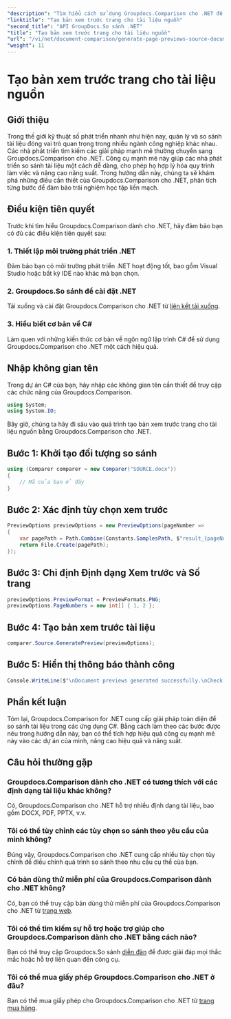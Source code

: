 ```yaml
---
"description": "Tìm hiểu cách sử dụng Groupdocs.Comparison cho .NET để hợp lý hóa quy trình so sánh tài liệu trong các dự án C# của bạn một cách hiệu quả."
"linktitle": "Tạo bản xem trước trang cho tài liệu nguồn"
"second_title": "API GroupDocs.So sánh .NET"
"title": "Tạo bản xem trước trang cho tài liệu nguồn"
"url": "/vi/net/document-comparison/generate-page-previews-source-document/"
"weight": 11
---
```


# Tạo bản xem trước trang cho tài liệu nguồn

## Giới thiệu
Trong thế giới kỹ thuật số phát triển nhanh như hiện nay, quản lý và so sánh tài liệu đóng vai trò quan trọng trong nhiều ngành công nghiệp khác nhau. Các nhà phát triển tìm kiếm các giải pháp mạnh mẽ thường chuyển sang Groupdocs.Comparison cho .NET. Công cụ mạnh mẽ này giúp các nhà phát triển so sánh tài liệu một cách dễ dàng, cho phép họ hợp lý hóa quy trình làm việc và nâng cao năng suất. Trong hướng dẫn này, chúng ta sẽ khám phá những điều cần thiết của Groupdocs.Comparison cho .NET, phân tích từng bước để đảm bảo trải nghiệm học tập liền mạch.
## Điều kiện tiên quyết
Trước khi tìm hiểu Groupdocs.Comparison dành cho .NET, hãy đảm bảo bạn có đủ các điều kiện tiên quyết sau:
### 1. Thiết lập môi trường phát triển .NET
Đảm bảo bạn có môi trường phát triển .NET hoạt động tốt, bao gồm Visual Studio hoặc bất kỳ IDE nào khác mà bạn chọn.
### 2. Groupdocs.So sánh để cài đặt .NET
Tải xuống và cài đặt Groupdocs.Comparison cho .NET từ [liên kết tải xuống](https://releases.groupdocs.com/comparison/net/).
### 3. Hiểu biết cơ bản về C#
Làm quen với những kiến thức cơ bản về ngôn ngữ lập trình C# để sử dụng Groupdocs.Comparison cho .NET một cách hiệu quả.

## Nhập không gian tên
Trong dự án C# của bạn, hãy nhập các không gian tên cần thiết để truy cập các chức năng của Groupdocs.Comparison.

```csharp
using System;
using System.IO;
```

Bây giờ, chúng ta hãy đi sâu vào quá trình tạo bản xem trước trang cho tài liệu nguồn bằng Groupdocs.Comparison cho .NET.
## Bước 1: Khởi tạo đối tượng so sánh
```csharp
using (Comparer comparer = new Comparer("SOURCE.docx"))
{
    // Mã của bạn ở đây
}
```
## Bước 2: Xác định tùy chọn xem trước
```csharp
PreviewOptions previewOptions = new PreviewOptions(pageNumber =>
{
    var pagePath = Path.Combine(Constants.SamplesPath, $"result_{pageNumber}.png");
    return File.Create(pagePath);
});
```
## Bước 3: Chỉ định Định dạng Xem trước và Số trang
```csharp
previewOptions.PreviewFormat = PreviewFormats.PNG;
previewOptions.PageNumbers = new int[] { 1, 2 };
```
## Bước 4: Tạo bản xem trước tài liệu
```csharp
comparer.Source.GeneratePreview(previewOptions);
```
## Bước 5: Hiển thị thông báo thành công
```csharp
Console.WriteLine($"\nDocument previews generated successfully.\nCheck output in {Directory.GetCurrentDirectory()}.");
```

## Phần kết luận
Tóm lại, Groupdocs.Comparison for .NET cung cấp giải pháp toàn diện để so sánh tài liệu trong các ứng dụng C#. Bằng cách làm theo các bước được nêu trong hướng dẫn này, bạn có thể tích hợp hiệu quả công cụ mạnh mẽ này vào các dự án của mình, nâng cao hiệu quả và năng suất.
## Câu hỏi thường gặp
### Groupdocs.Comparison dành cho .NET có tương thích với các định dạng tài liệu khác không?
Có, Groupdocs.Comparison cho .NET hỗ trợ nhiều định dạng tài liệu, bao gồm DOCX, PDF, PPTX, v.v.
### Tôi có thể tùy chỉnh các tùy chọn so sánh theo yêu cầu của mình không?
Đúng vậy, Groupdocs.Comparison cho .NET cung cấp nhiều tùy chọn tùy chỉnh để điều chỉnh quá trình so sánh theo nhu cầu cụ thể của bạn.
### Có bản dùng thử miễn phí của Groupdocs.Comparison dành cho .NET không?
Có, bạn có thể truy cập bản dùng thử miễn phí của Groupdocs.Comparison cho .NET từ [trang web](https://releases.groupdocs.com/).
### Tôi có thể tìm kiếm sự hỗ trợ hoặc trợ giúp cho Groupdocs.Comparison dành cho .NET bằng cách nào?
Bạn có thể truy cập Groupdocs.So sánh [diễn đàn](https://forum.groupdocs.com/c/comparison/12) để được giải đáp mọi thắc mắc hoặc hỗ trợ liên quan đến công cụ.
### Tôi có thể mua giấy phép Groupdocs.Comparison cho .NET ở đâu?
Bạn có thể mua giấy phép cho Groupdocs.Comparison cho .NET từ [trang mua hàng](https://purchase.groupdocs.com/buy).